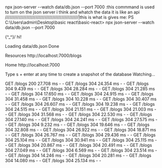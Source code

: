 npx json-server --watch data/db.json --port 7000   :this commmand is used to turn on the json server i think and whatch the data it is like an api 
////////////////////////////////////////////////|this is what is gives me:
PS C:\Users\admin\Desktop\basic react\basic-react> npx json-server --watch data/db.json --port 7000 

  \{^_^}/ hi!

  Loading data/db.json
  Done

  Resources
  http://localhost:7000/blogs

  Home
  http://localhost:7000

  Type s + enter at any time to create a snapshot of the database
  Watching...

GET /blogs 200 27.708 ms - -
GET /blogs 304 24.354 ms - -
GET /blogs 304 9.439 ms - -
GET /blogs 304 28.284 ms - -
GET /blogs 304 21.285 ms - -
GET /blogs 304 17.650 ms - -
GET /blogs 304 24.915 ms - -
GET /blogs 304 31.458 ms - -
GET /blogs 304 10.228 ms - -
GET /blogs 304 30.407 ms - -
GET /blogs 304 26.607 ms - -
GET /blogs 304 19.238 ms - -
GET /blogs 304 24.515 ms - -
GET /blogs 304 21.151 ms - -
GET /blogs 304 21.003 ms - -
GET /blogs 304 31.568 ms - -
GET /blogs 304 22.530 ms - -
GET /blogs 304 27.140 ms - -
GET /blogs 304 24.241 ms - -
GET /blogs 304 27.575 ms - -
GET /blogs 304 9.232 ms - -
GET /blogs 304 19.646 ms - -
GET /blogs 304 32.808 ms - -
GET /blogs 304 26.922 ms - -
GET /blogs 304 18.871 ms - -
GET /blogs 304 26.767 ms - -
GET /blogs 304 29.436 ms - -
GET /blogs 304 25.104 ms - -
GET /blogs 304 30.941 ms - -
GET /blogs 304 25.115 ms - -
GET /blogs 304 20.867 ms - -
GET /blogs 304 20.491 ms - -
GET /blogs 304 27.049 ms - -
GET /blogs 304 6.569 ms - -
GET /blogs 304 23.514 ms - -
GET /blogs 304 14.246 ms - -
GET /blogs 304 20.281 ms - -
GET /blogs 304 14.080 ms - -
GET /blogs 304 25.134 ms - -